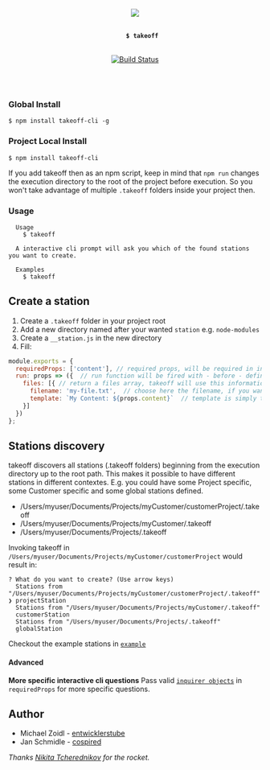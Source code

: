 <br />
<br />
<br />
<p align="center">
  <img src="https://mjz.io/eqsyu.svg" />
  <br />
  <br />
  <code>
    <strong>$ takeoff</strong>
  </code>
  <br />
  <br />
  <a href="https://travis-ci.org/entwicklerstube/takeoff">
    <img
      src="https://travis-ci.org/entwicklerstube/takeoff.svg?branch=master"
      alt="Build Status">
  </a>
</p>
<br />
<br />

### Global Install
```
$ npm install takeoff-cli -g
```

### Project Local Install
```
$ npm install takeoff-cli
```

If you add takeoff then as an npm script, keep in mind that `npm run` changes the execution directory to the root of the project before execution. So you won't take advantage of multiple `.takeoff` folders inside your project then.

### Usage
```
  Usage
    $ takeoff

  A interactive cli prompt will ask you which of the found stations you want to create.

  Examples
    $ takeoff
```

## Create a station
1. Create a `.takeoff` folder in your project root
2. Add a new directory named after your wanted `station` e.g. `node-modules`
3. Create a `__station.js` in the new directory
4. Fill:
```js
module.exports = {
  requiredProps: ['content'], // required props, will be required in interactive CLI
  run: props => ({  // run function will be fired with - before - defined props
    files: [{ // return a files array, takeoff will use this information to create the files
      filename: 'my-file.txt',  // choose here the filename, if you want to create a file in a deeper folder just add the path `my/folder/my-file.txt`
      template: `My Content: ${props.content}`  // template is simply the content of the file
    }]
  })
};
```

## Stations discovery
takeoff discovers all stations (.takeoff folders) beginning from the execution directory up to the root path. This makes it possible to have different stations in different contextes. E.g. you could have some Project specific, some Customer specific and some global stations defined.

- /Users/myuser/Documents/Projects/myCustomer/customerProject/.takeoff
- /Users/myuser/Documents/Projects/myCustomer/.takeoff
- /Users/myuser/Documents/Projects/.takeoff

Invoking takeoff in `/Users/myuser/Documents/Projects/myCustomer/customerProject` would result in:
```
? What do you want to create? (Use arrow keys)
  Stations from "/Users/myuser/Documents/Projects/myCustomer/customerProject/.takeoff"
❯ projectStation
  Stations from "/Users/myuser/Documents/Projects/myCustomer/.takeoff"
  customerStation
  Stations from "/Users/myuser/Documents/Projects/.takeoff"
  globalStation
```

Checkout the example stations in [`example`](https://github.com/entwicklerstube/takeoff/tree/master/example)

#### Advanced
**More specific interactive cli questions**
Pass valid [`inquirer objects`](https://github.com/SBoudrias/Inquirer.js#objects) in `requiredProps` for more specific questions.

## Author
- Michael Zoidl - [entwicklerstube](https://entwicklerstube.com)
- Jan Schmidle - [cospired](https://cospired.com)

_Thanks [Nikita Tcherednikov](https://thenounproject.com/nikita.tcherednikov/) for the rocket._

